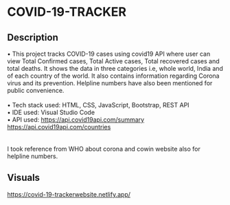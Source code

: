 # COVID-19-TRACKER
## Description
• This project tracks COVID-19 cases using covid19 API where user can view Total Confirmed cases, Total Active cases, Total recovered cases and  total deaths. It shows the data  in three categories i.e, whole world,  India  and of each country of the world. It also contains  information regarding Corona virus and its prevention. Helpline numbers have also been mentioned for public convenience. </br> </br>
• Tech stack used: HTML, CSS, JavaScript, Bootstrap, REST API</br>
 • IDE used: Visual Studio Code</br>
 • API used: https://api.covid19api.com/summary </br>
     https://api.covid19api.com/countries</br>
</br> 
</br>
I took reference from WHO about corona and cowin website also for helpline numbers.</br>
## Visuals </br>
https://covid-19-trackerwebsite.netlify.app/

